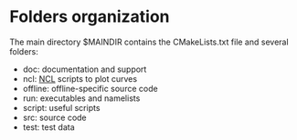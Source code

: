 # Folders organization

The main directory $MAINDIR contains the CMakeLists.txt file and several folders:
  - doc: documentation and support
  - ncl: [NCL](http://ncl.ucar.edu) scripts to plot curves
  - offline: offline-specific source code
  - run: executables and namelists
  - script: useful scripts
  - src: source code
  - test: test data

